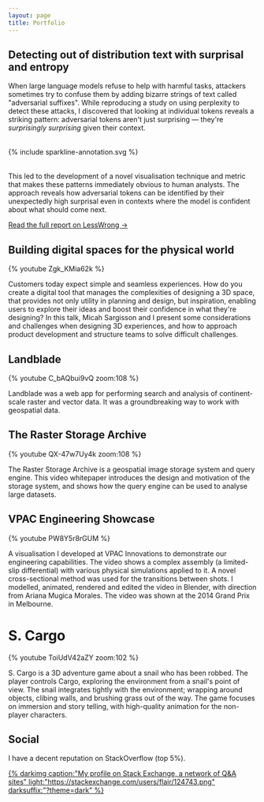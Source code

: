 ```yaml
---
layout: page
title: Portfolio
---
```


## Detecting out of distribution text with surprisal and entropy

When large language models refuse to help with harmful tasks, attackers sometimes try to confuse them by adding bizarre strings of text called "adversarial suffixes". While reproducing a study on using perplexity to detect these attacks, I discovered that looking at individual tokens reveals a striking pattern: adversarial tokens aren't just surprising — they're _surprisingly surprising_ given their context.

<div style="margin-block: 32px;">
    {% include sparkline-annotation.svg %}
</div>

This led to the development of a novel visualisation technique and metric that makes these patterns immediately obvious to human analysts. The approach reveals how adversarial tokens can be identified by their unexpectedly high surprisal even in contexts where the model is confident about what should come next.

[Read the full report on LessWrong →](https://www.lesswrong.com/posts/Kjo64rSWkFfc3sre5/detecting-out-of-distribution-text-with-surprisal-and)

## Building digital spaces for the physical world

{% youtube Zgk_KMia62k %}

Customers today expect simple and seamless experiences. How do you create a digital tool that manages the complexities of designing a 3D space, that provides not only utility in planning and design, but inspiration, enabling users to explore their ideas and boost their confidence in what they're designing? In this talk, Micah Sargisson and I present some considerations and challenges when designing 3D experiences, and how to approach product development and structure teams to solve difficult challenges.


## Landblade

{% youtube C_bAQbui9vQ zoom:108 %}

Landblade was a web app for performing search and analysis of continent-scale raster and vector data. It was a groundbreaking way to work with geospatial data.


## The Raster Storage Archive

{% youtube QX-47w7Uy4k zoom:108 %}

The Raster Storage Archive is a geospatial image storage system and query engine. This video whitepaper introduces the design and motivation of the storage system, and shows how the query engine can be used to analyse large datasets.


## VPAC Engineering Showcase

{% youtube PW8Y5r8rGUM %}

A visualisation I developed at VPAC Innovations to demonstrate our engineering capabilities. The video shows a complex assembly (a limited-slip differential) with various physical simulations applied to it. A novel cross-sectional method was used for the transitions between shots. I modelled, animated, rendered and edited the video in Blender, with direction from Ariana Mugica Morales. The video was shown at the 2014 Grand Prix in Melbourne.


# S. Cargo

{% youtube ToiUdV42aZY zoom:102 %}

S. Cargo is a 3D adventure game about a snail who has been robbed. The player controls Cargo, exploring the environment from a snail's point of view. The snail integrates tightly with the environment; wrapping around objects, clibing walls, and brushing grass out of the way. The game focuses on immersion and story telling, with high-quality animation for the non-player characters.


## Social

I have a decent reputation on StackOverflow (top 5%).

[{% darkimg caption:"My profile on Stack Exchange, a network of Q&A sites" light:"https://stackexchange.com/users/flair/124743.png" darksuffix:"?theme=dark" %}](https://stackoverflow.com/users/320036/z0r)

